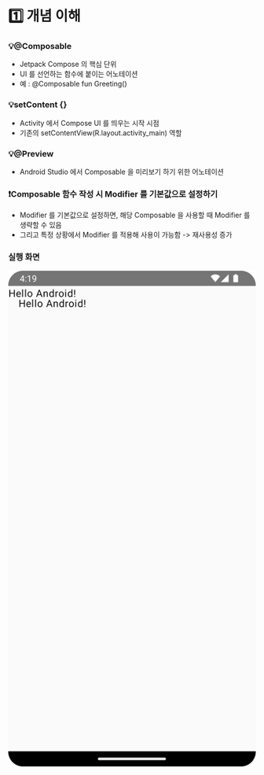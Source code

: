 # 1️⃣ 개념 이해
### 💡@Composable
- Jetpack Compose 의 핵심 단위
- UI 를 선언하는 함수에 붙이는 어노테이션
- 예 : @Composable fun Greeting()

### 💡setContent {}
- Activity 에서 Compose UI 를 띄우는 시작 시점
- 기존의 setContentView(R.layout.activity_main) 역할

### 💡@Preview
- Android Studio 에서 Composable 을 미리보기 하기 위한 어노테이션

### ❗️Composable 함수 작성 시 Modifier 를 기본값으로 설정하기
- Modifier 를 기본값으로 설정하면, 해당 Composable 을 사용할 때 Modifier 를 생략할 수 있음
- 그리고 특정 상황에서 Modifier 를 적용해 사용이 가능함 -> 재사용성 증가


### 실행 화면
![hello compose](hello.png)